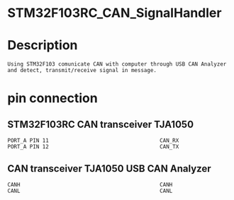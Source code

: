 # STM32F103RC_CAN_SignalHandler

# Description 
	Using STM32F103 comunicate CAN with computer through USB CAN Analyzer and detect, transmit/receive signal in message. 
# pin connection

## STM32F103RC			                            CAN transceiver TJA1050 
    PORT_A PIN 11          							CAN_RX  
	PORT_A PIN 12									CAN_TX 
## CAN transceiver TJA1050                          USB CAN Analyzer
	CANH											CANH
	CANL											CANL